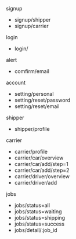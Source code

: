 signup
- signup/shipper
- signup/carrier

login
- login/

alert
- comfirm/email

account 
- setting/personal
- setting/reset/password
- setting/reset/email

shipper
- shipper/profile

carrier
- carrier/profile
- carrier/car/overview
- carrier/car/add/step=1
- carrier/car/add/step=2
- carrier/driver/overview
- carrier/driver/add

jobs
- jobs/status=all
- jobs/status=waiting
- jobs/status=shipping
- jobs/status=success
- jobs/detail/:job_id